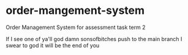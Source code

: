 # order-mangement-system
Order Management System for assessment task term 2

If I see one of ya'll god damn sonsofbitches push to the main branch I swear to god it will be the end of you
